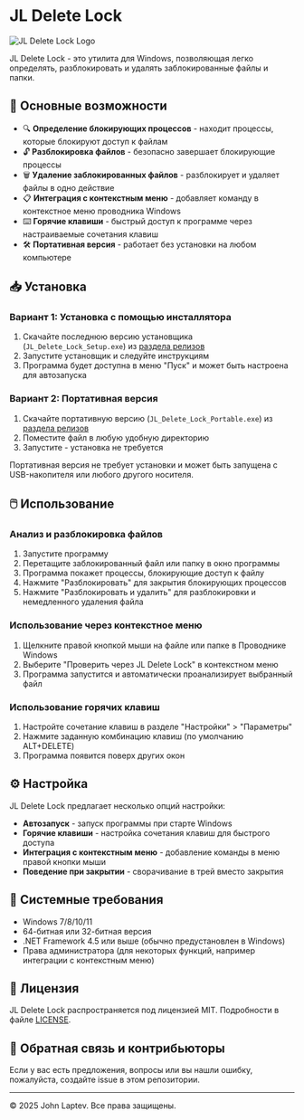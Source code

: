# JL Delete Lock

![JL Delete Lock Logo](resources/lock_file.ico)

JL Delete Lock - это утилита для Windows, позволяющая легко определять, разблокировать и удалять заблокированные файлы и папки.

## 🔑 Основные возможности

- 🔍 **Определение блокирующих процессов** - находит процессы, которые блокируют доступ к файлам
- 🔓 **Разблокировка файлов** - безопасно завершает блокирующие процессы
- 🗑️ **Удаление заблокированных файлов** - разблокирует и удаляет файлы в одно действие
- 📋 **Интеграция с контекстным меню** - добавляет команду в контекстное меню проводника Windows
- ⌨️ **Горячие клавиши** - быстрый доступ к программе через настраиваемые сочетания клавиш
- 🛠️ **Портативная версия** - работает без установки на любом компьютере

## 📥 Установка

### Вариант 1: Установка с помощью инсталлятора

1. Скачайте последнюю версию установщика (`JL_Delete_Lock_Setup.exe`) из [раздела релизов](https://github.com/John-LapTev/JL-Delete-Lock/releases)
2. Запустите установщик и следуйте инструкциям
3. Программа будет доступна в меню "Пуск" и может быть настроена для автозапуска

### Вариант 2: Портативная версия

1. Скачайте портативную версию (`JL_Delete_Lock_Portable.exe`) из [раздела релизов](https://github.com/John-LapTev/JL-Delete-Lock/releases)
2. Поместите файл в любую удобную директорию
3. Запустите - установка не требуется

Портативная версия не требует установки и может быть запущена с USB-накопителя или любого другого носителя.

## 🖱️ Использование

### Анализ и разблокировка файлов

1. Запустите программу
2. Перетащите заблокированный файл или папку в окно программы
3. Программа покажет процессы, блокирующие доступ к файлу
4. Нажмите "Разблокировать" для закрытия блокирующих процессов
5. Нажмите "Разблокировать и удалить" для разблокировки и немедленного удаления файла

### Использование через контекстное меню

1. Щелкните правой кнопкой мыши на файле или папке в Проводнике Windows
2. Выберите "Проверить через JL Delete Lock" в контекстном меню
3. Программа запустится и автоматически проанализирует выбранный файл

### Использование горячих клавиш

1. Настройте сочетание клавиш в разделе "Настройки" > "Параметры"
2. Нажмите заданную комбинацию клавиш (по умолчанию ALT+DELETE)
3. Программа появится поверх других окон

## ⚙️ Настройка

JL Delete Lock предлагает несколько опций настройки:

- **Автозапуск** - запуск программы при старте Windows
- **Горячие клавиши** - настройка сочетания клавиш для быстрого доступа
- **Интеграция с контекстным меню** - добавление команды в меню правой кнопки мыши
- **Поведение при закрытии** - сворачивание в трей вместо закрытия

## 🔧 Системные требования

- Windows 7/8/10/11
- 64-битная или 32-битная версия
- .NET Framework 4.5 или выше (обычно предустановлен в Windows)
- Права администратора (для некоторых функций, например интеграции с контекстным меню)

## 📝 Лицензия

JL Delete Lock распространяется под лицензией MIT. Подробности в файле [LICENSE](LICENSE).

## 🤝 Обратная связь и контрибьюторы

Если у вас есть предложения, вопросы или вы нашли ошибку, пожалуйста, создайте issue в этом репозитории.

---

© 2025 John Laptev. Все права защищены.
